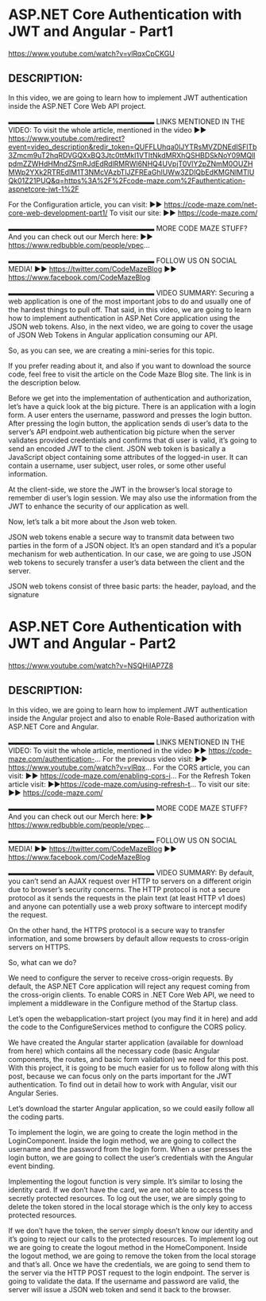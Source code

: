 # ASP.NET Core Authentication with JWT and Angular - Part1
https://www.youtube.com/watch?v=vlRqxCpCKGU
## DESCRIPTION:
In this video, we are going to learn how to implement JWT authentication inside the ASP.NET Core Web API project.

▬▬▬▬▬▬▬▬▬▬▬▬▬▬▬▬▬▬▬▬▬
LINKS MENTIONED IN THE VIDEO:
To visit the whole article, mentioned in the video
►► https://www.youtube.com/redirect?event=video_description&redir_token=QUFFLUhqa0lJYTRsMVZDNEdISFlTb3Zmcm9uT2hqRDVGQXxBQ3Jtc0ttMkI1VTItNkdMRXhQSHBDSkNoY09MQllpdmZZWHdHMndZSmRJdEdRdlRMRWl6NHQ4UVpjT0VlY2pZNmM0OUZHMWp2YXk2RTREdlM1T3NMcVAzbTlJZFREaGhlUWw3ZDlQbEdKMGNlMTlUQk01Z21PUQ&q=https%3A%2F%2Fcode-maze.com%2Fauthentication-aspnetcore-jwt-1%2F

For the Configuration article, you can visit:
►► https://code-maze.com/net-core-web-development-part1/
To visit our site:
►► https://code-maze.com/

▬▬▬▬▬▬▬▬▬▬▬▬▬▬▬▬▬▬▬▬▬
MORE CODE MAZE STUFF?
And you can check out our Merch here:
►► https://www.redbubble.com/people/vpec...

▬▬▬▬▬▬▬▬▬▬▬▬▬▬▬▬▬▬▬▬▬
FOLLOW US ON SOCIAL MEDIA!
►► https://twitter.com/CodeMazeBlog
►► https://www.facebook.com/CodeMazeBlog

▬▬▬▬▬▬▬▬▬▬▬▬▬▬▬▬▬▬▬▬▬
VIDEO SUMMARY:
Securing a web application is one of the most important jobs to do and usually one of the hardest things to pull off. That said, in this video, we are going to learn how to implement authentication in ASP.Net Core application using the JSON web tokens. Also, in the next video, we are going to cover the usage of JSON Web Tokens in Angular application consuming our API.

So, as you can see, we are creating a mini-series for this topic.

If you prefer reading about it, and also if you want to download the source code, feel free to visit the article on the Code Maze Blog site. The link is in the description below.

Before we get into the implementation of authentication and authorization, let’s have a quick look at the big picture. There is an application with a login form. A user enters the username, password and presses the login button. After pressing the login button, the application sends di user’s data to the server’s API endpoint.web authentication big picture when the server validates provided credentials and confirms that di user is valid, it’s going to send an encoded JWT to the client. JSON web token is basically a JavaScript object containing some attributes of the logged-in user. It can contain a username, user subject, user roles, or some other useful information.

At the client-side, we store the JWT in the browser’s local storage to remember di user’s login session. We may also use the information from the JWT to enhance the security of our application as well.

Now, let’s talk a bit more about the Json web token.

JSON web tokens enable a secure way to transmit data between two parties in the form of a JSON object. It’s an open standard and it’s a popular mechanism for web authentication. In our case, we are going to use JSON web tokens to securely transfer a user’s data between the client and the server.

JSON web tokens consist of three basic parts: the header, payload, and the signature
# ASP.NET Core Authentication with JWT and Angular - Part2
https://www.youtube.com/watch?v=NSQHiIAP7Z8

## DESCRIPTION:
In this video, we are going to learn how to implement JWT authentication inside the Angular project and also to enable Role-Based authorization with ASP.NET Core and Angular.

▬▬▬▬▬▬▬▬▬▬▬▬▬▬▬▬▬▬▬▬▬
LINKS MENTIONED IN THE VIDEO:
To visit the whole article, mentioned in the video
►► https://code-maze.com/authentication-...
For the previous video visit:
►► https://www.youtube.com/watch?v=vlRqx...
For the CORS article, you can visit:
►► https://code-maze.com/enabling-cors-i...
For the Refresh Token article visit:
►►https://code-maze.com/using-refresh-t...
To visit our site:
►► https://code-maze.com/

▬▬▬▬▬▬▬▬▬▬▬▬▬▬▬▬▬▬▬▬▬
MORE CODE MAZE STUFF?
And you can check out our Merch here:
►► https://www.redbubble.com/people/vpec...

▬▬▬▬▬▬▬▬▬▬▬▬▬▬▬▬▬▬▬▬▬
FOLLOW US ON SOCIAL MEDIA!
►► https://twitter.com/CodeMazeBlog
►► https://www.facebook.com/CodeMazeBlog

▬▬▬▬▬▬▬▬▬▬▬▬▬▬▬▬▬▬▬▬▬
VIDEO SUMMARY:
By default, you can’t send an AJAX request over HTTP to servers on a different origin due to browser’s security concerns. The HTTP protocol is not a secure protocol as it sends the requests in the plain text (at least HTTP v1 does) and anyone can potentially use a web proxy software to intercept modify the request.

On the other hand, the HTTPS protocol is a secure way to transfer information, and some browsers by default allow requests to cross-origin servers on HTTPS.

So, what can we do?

We need to configure the server to receive cross-origin requests. By default, the ASP.NET Core application will reject any request coming from the cross-origin clients. To enable CORS in .NET Core Web API, we need to implement a middleware in the Configure method of the Startup class.

Let’s open the webapplication-start project (you may find it in here) and add the code to the ConfigureServices method to configure the CORS policy.

We have created the Angular starter application (available for download from here) which contains all the necessary code (basic Angular components, the routes, and basic form validation) we need for this post. With this project, it is going to be much easier for us to follow along with this post, because we can focus only on the parts important for the JWT authentication. To find out in detail how to work with Angular, visit our Angular Series.

Let’s download the starter Angular application, so we could easily follow all the coding parts.

To implement the login, we are going to create the login method in the LoginComponent. Inside the login method, we are going to collect the username and the password from the login form. When a user presses the login button, we are going to collect the user’s credentials with the Angular event binding.

Implementing the logout function is very simple. It’s similar to losing the identity card. If we don’t have the card, we are not able to access the secretly protected resources. To log out the user, we are simply going to delete the token stored in the local storage which is the only key to access protected resources.

If we don’t have the token, the server simply doesn’t know our identity and it’s going to reject our calls to the protected resources. To implement log out we are going to create the logout method in the HomeComponent. Inside the logout method, we are going to remove the token from the local storage and that’s all.
Once we have the credentials, we are going to send them to the server via the HTTP POST request to the login endpoint. The server is going to validate the data. If the username and password are valid, the server will issue a JSON web token and send it back to the browser.
